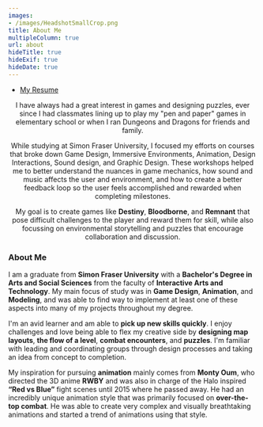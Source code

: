 ```yaml
---
images:
- /images/HeadshotSmallCrop.png
title: About Me
multipleColumn: true
url: about
hideTitle: true
hideExif: true
hideDate: true
---
```


- [My Resume]([https://drive.google.com/file/d/1TPrqUiAvrtS0rp8j26_Ggnz6rWlyvOXL/view?usp=drive_link](https://drive.google.com/file/d/1WgQ-etoH5W3gOzjo6oiakDQIX-EsjqjM/view?usp=sharing))

<div align="center">
	<p>
        I have always had a great interest in games and designing puzzles, ever since I had classmates lining up to play my "pen and paper" games in elementary school or when I ran Dungeons and Dragons for friends and family.
	</p>
	<p>
		While studying at Simon Fraser University, I focused my efforts on courses that broke down Game Design, Immersive Environments, Animation, Design Interactions, Sound design, and Graphic Design. These workshops helped me to better understand the nuances in game mechanics, how sound and music affects the user and environment, and how to create a better feedback loop so the user feels accomplished and rewarded when completing milestones.

  My goal is to create games like **Destiny**, **Bloodborne**, and **Remnant** that pose difficult challenges to the player and reward them for skill, while also focussing on environmental storytelling and puzzles that encourage collaboration and discussion.
	</p>
</div>



### About Me

I am a graduate from **Simon Fraser University** with a **Bachelor's Degree in Arts and Social Sciences** from the faculty of **Interactive Arts and Technology**. My main focus of study was in **Game Design**, **Animation**, and **Modeling**, and was able to find way to implement at least one of these aspects into many of my projects throughout my degree.

​I'm an avid learner and am able to **pick up new skills quickly**. I enjoy challenges and love being able to flex my creative side by **designing map layouts**, **the flow of a level**, **combat encounters**, and **puzzles**. I'm familiar with leading and coordinating groups through design processes and taking an idea from concept to completion. 

My inspiration for pursuing **animation** mainly comes from **Monty Oum**, who directed the 3D anime **RWBY** and was also in charge of the Halo inspired **“Red vs Blue”** fight scenes until 2015 where he passed away. He had an incredibly unique animation style that was primarily focused on **over-the-top combat**. He was able to create very complex and visually breathtaking animations and started a trend of animations using that style.


